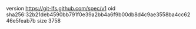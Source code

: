 version https://git-lfs.github.com/spec/v1
oid sha256:32b21deb4590bb791f0e39a2bb4a6f9b00db8d4c9ae3558ba4cc6246e5feab7b
size 3758
